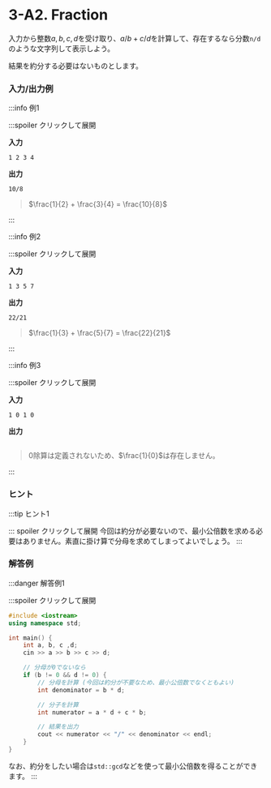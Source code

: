 # 3-A2. Fraction

入力から整数$a,b,c,d$を受け取り、$a/b+c/d$を計算して、存在するなら分数`n/d`のような文字列して表示しよう。

結果を約分する必要はないものとします。

### 入力/出力例

:::info 例1

:::spoiler クリックして展開

**入力**

```
1 2 3 4
```

**出力**

```
10/8
```

> $\frac{1}{2} + \frac{3}{4} = \frac{10}{8}$

:::

:::info 例2

:::spoiler クリックして展開

**入力**

```
1 3 5 7
```

**出力**

```
22/21
```

> $\frac{1}{3} + \frac{5}{7} = \frac{22}{21}$

:::

:::info 例3

:::spoiler クリックして展開

**入力**

```
1 0 1 0
```

**出力**

```
```

> 0除算は定義されないため、$\frac{1}{0}$は存在しません。

:::

### ヒント

:::tip ヒント1

::: spoiler クリックして展開
今回は約分が必要ないので、最小公倍数を求める必要はありません。素直に掛け算で分母を求めてしまってよいでしょう。
:::

### 解答例

:::danger 解答例1

:::spoiler クリックして展開
```cpp
#include <iostream>
using namespace std;

int main() {
    int a, b, c ,d;
    cin >> a >> b >> c >> d;

    // 分母が0でないなら
    if (b != 0 && d != 0) {
        // 分母を計算 (今回は約分が不要なため、最小公倍数でなくともよい)
        int denominator = b * d;

        // 分子を計算
        int numerator = a * d + c * b;

        // 結果を出力
        cout << numerator << "/" << denominator << endl;
    }
}
```
なお、約分をしたい場合は`std::gcd`などを使って最小公倍数を得ることができます。
:::
